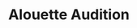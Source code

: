 ---
title: "Alouette Audition"
url: /les-herbiers/alouette-audition/
shop: les appareils auditifs
---